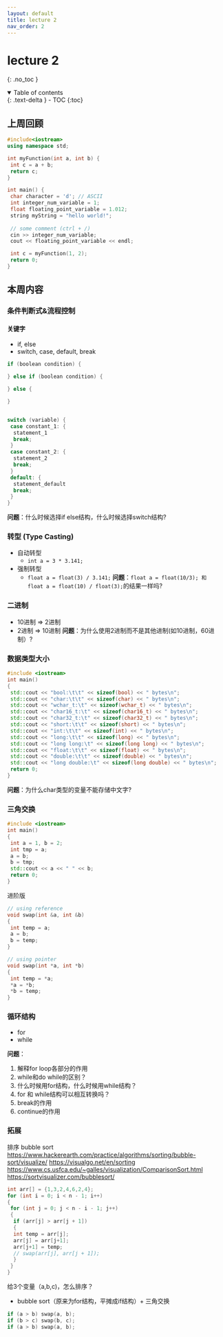 ```yaml
---
layout: default
title: lecture 2
nav_order: 2
---
```


# lecture 2
{: .no_toc }

<details open markdown="block">
  <summary>
    Table of contents
  </summary>
  {: .text-delta }
- TOC
{:toc}
</details>

## 上周回顾

``` cpp
#include<iostream>
using namespace std;

int myFunction(int a, int b) {
 int c = a + b;
 return c;
}

int main() {
 char character = 'd'; // ASCII 
 int integer_num_variable = 1;
 float floating_point_variable = 1.012;
 string myString = "hello world!";
 
 // some comment (ctrl + /)
 cin >> integer_num_variable;
 cout << floating_point_variable << endl;

 int c = myFunction(1, 2);
 return 0;
}
```

## 本周内容

### 条件判断式&流程控制

#### 关键字

- if, else
- switch, case, default, break

``` cpp
if (boolean condition) {

} else if (boolean condition) {

} else {

}


switch (variable) {
 case constant_1: {
  statement_1
  break;
 }
 case constant_2: {
  statement_2
  break;
 }
 default: {
  statement_default
  break;
 }
}
```

**问题**：什么时候选择if else结构，什么时候选择switch结构?

### 转型 (Type Casting)

- 自动转型
  - `int a = 3 * 3.141;`
- 强制转型
  - `float a = float(3) / 3.141;`
**问题**：`float a = float(10/3); 和 float a = float(10) / float(3);`的结果一样吗?

### 二进制

- 10进制 => 2进制
- 2进制 => 10进制
**问题**：为什么使用2进制而不是其他进制(如10进制，60进制）?

### 数据类型大小

``` cpp
#include <iostream>
int main()
{
 std::cout << "bool:\t\t" << sizeof(bool) << " bytes\n";
 std::cout << "char:\t\t" << sizeof(char) << " bytes\n";
 std::cout << "wchar_t:\t" << sizeof(wchar_t) << " bytes\n";
 std::cout << "char16_t:\t" << sizeof(char16_t) << " bytes\n";
 std::cout << "char32_t:\t" << sizeof(char32_t) << " bytes\n";
 std::cout << "short:\t\t" << sizeof(short) << " bytes\n";
 std::cout << "int:\t\t" << sizeof(int) << " bytes\n";
 std::cout << "long:\t\t" << sizeof(long) << " bytes\n";
 std::cout << "long long:\t" << sizeof(long long) << " bytes\n";
 std::cout << "float:\t\t" << sizeof(float) << " bytes\n";
 std::cout << "double:\t\t" << sizeof(double) << " bytes\n";
 std::cout << "long double:\t" << sizeof(long double) << " bytes\n";
 return 0;
}
```

**问题**：为什么char类型的变量不能存储中文字?

### 三角交换

``` cpp
#include <iostream>
int main()
{
 int a = 1, b = 2;
 int tmp = a;
 a = b;
 b = tmp;
 std::cout << a << " " << b;
 return 0;
}
```

进阶版

``` cpp
// using reference
void swap(int &a, int &b)
{
 int temp = a;
 a = b;
 b = temp;
}

// using pointer
void swap(int *a, int *b)
{
 int temp = *a;
 *a = *b;
 *b = temp;
}
```

### 循环结构

- for
- while

**问题**：

1. 解释for loop各部分的作用
2. while和do while的区别？
3. 什么时候用for结构，什么时候用while结构？
4. for 和 while结构可以相互转换吗？
5. break的作用
6. continue的作用

### 拓展

排序
bubble sort
<https://www.hackerearth.com/practice/algorithms/sorting/bubble-sort/visualize/>
<https://visualgo.net/en/sorting>
<https://www.cs.usfca.edu/~galles/visualization/ComparisonSort.html>
<https://sortvisualizer.com/bubblesort/>

``` cpp
int arr[] = {1,3,2,4,6,2,4};
for (int i = 0; i < n - 1; i++)
{
 for (int j = 0; j < n - i - 1; j++)
 {
  if (arr[j] > arr[j + 1])
  {
  int temp = arr[j];
  arr[j] = arr[j+1];
  arr[j+1] = temp;
  // swap(arr[j], arr[j + 1]);
  }
 }
}
```

给3个变量（a,b,c)，怎么排序？

- bubble sort（原来为for结构，平摊成if结构）+ 三角交换

```cpp
if (a > b) swap(a, b);
if (b > c) swap(b, c);
if (a > b) swap(a, b);
```
